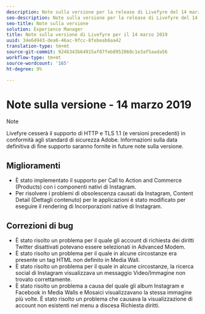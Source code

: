 ```yaml
---
description: Note sulla versione per la release di Livefyre del 14 marzo 2019.
seo-description: Note sulla versione per la release di Livefyre del 14 marzo 2019.
seo-title: Note sulla versione
solution: Experience Manager
title: Note sulla versione di Livefyre per il 14 marzo 2019
uuid: 34e64943-dea6-46ac-9fcc-8febeab6aa42
translation-type: tm+mt
source-git-commit: 9246343b64915af07feb8952060c1e3af5aada56
workflow-type: tm+mt
source-wordcount: '165'
ht-degree: 9%

---
```



# Note sulla versione - 14 marzo 2019

>[!NOTE]
>
>Livefyre cesserà il supporto di HTTP e TLS 1.1 (e versioni precedenti) in conformità agli standard di sicurezza  Adobe.  Informazioni sulla data definitiva di fine supporto saranno fornite in future note sulla versione.

## Miglioramenti

* È stato implementato il supporto per Call to Action and Commerce (Products) con i componenti nativi di Instagram.
* Per risolvere i problemi di obsolescenza causati da Instagram, Content Detail (Dettagli contenuto) per le applicazioni è stato modificato per eseguire il rendering di Incorporazioni native di Instagram.


## Correzioni di bug

* È stato risolto un problema per il quale gli account di richiesta dei diritti Twitter disattivati potevano essere selezionati in Advanced Modem.
* È stato risolto un problema per il quale in alcune circostanze era presente un tag HTML non definito in Media Wall.
* È stato risolto un problema per il quale in alcune circostanze, la ricerca social di Instagram visualizzava un messaggio Video/Immagine non trovato correttamente.
* È stato risolto un problema a causa del quale gli album Instagram e Facebook in Media Walls e Mosaici visualizzavano la stessa immagine più volte.
È stato risolto un problema che causava la visualizzazione di account non esistenti nel menu a discesa Richiesta diritti.